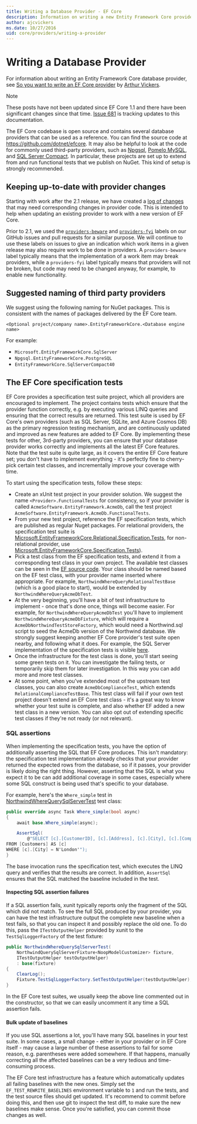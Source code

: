 ```yaml
---
title: Writing a Database Provider - EF Core
description: Information on writing a new Entity Framework Core provider
author: ajcvickers
ms.date: 10/27/2016
uid: core/providers/writing-a-provider
---
```


# Writing a Database Provider

For information about writing an Entity Framework Core database provider, see [So you want to write an EF Core provider](https://blog.oneunicorn.com/2016/11/11/so-you-want-to-write-an-ef-core-provider/) by [Arthur Vickers](https://github.com/ajcvickers).

> [!NOTE]
> These posts have not been updated since EF Core 1.1 and there have been significant changes since that time.
[Issue 681](https://github.com/dotnet/EntityFramework.Docs/issues/681) is tracking updates to this documentation.

The EF Core codebase is open source and contains several database providers that can be used as a reference. You can find the source code at <https://github.com/dotnet/efcore>. It may also be helpful to look at the code for commonly used third-party providers, such as [Npgsql](https://github.com/npgsql/Npgsql.EntityFrameworkCore.PostgreSQL), [Pomelo MySQL](https://github.com/PomeloFoundation/Pomelo.EntityFrameworkCore.MySql), and [SQL Server Compact](https://github.com/ErikEJ/EntityFramework.SqlServerCompact). In particular, these projects are set up to extend from and run functional tests that we publish on NuGet. This kind of setup is strongly recommended.

## Keeping up-to-date with provider changes

Starting with work after the 2.1 release, we have created a [log of changes](xref:core/providers/provider-log) that may need corresponding changes in provider code. This is intended to help when updating an existing provider to work with a new version of EF Core.

Prior to 2.1, we used the [`providers-beware`](https://github.com/dotnet/efcore/labels/providers-beware) and [`providers-fyi`](https://github.com/dotnet/efcore/labels/providers-fyi) labels on our GitHub issues and pull requests for a similar purpose. We will continue to use these labels on issues to give an indication which work items in a given release may also require work to be done in providers. A `providers-beware` label typically means that the implementation of a work item may break providers, while a `providers-fyi` label typically means that providers will not be broken, but code may need to be changed anyway, for example, to enable new functionality.

## Suggested naming of third party providers

We suggest using the following naming for NuGet packages. This is consistent with the names of packages delivered by the EF Core team.

`<Optional project/company name>.EntityFrameworkCore.<Database engine name>`

For example:

* `Microsoft.EntityFrameworkCore.SqlServer`
* `Npgsql.EntityFrameworkCore.PostgreSQL`
* `EntityFrameworkCore.SqlServerCompact40`

## The EF Core specification tests

EF Core provides a specification test suite project, which all providers are encouraged to implement. The project contains tests which ensure that the provider function correctly, e.g. by executing various LINQ queries and ensuring that the correct results are returned. This test suite is used by EF Core's own providers (such as SQL Server, SQLite, and Azure Cosmos DB) as the primary regression testing mechanism, and are continuously updated and improved as new features are added to EF Core. By implementing these tests for other, 3rd-party providers, you can ensure that your database provider works correctly and implements all the latest EF Core features. Note that the test suite is quite large, as it covers the entire EF Core feature set; you don't have to implement everything - it's perfectly fine to cherry-pick certain test classes, and incrementally improve your coverage with time.

To start using the specification tests, follow these steps:

* Create an xUnit test project in your provider solution. We suggest the name `<Provider>.FunctionalTests` for consistency, so if your provider is called `AcmeSoftware.EntityFramework.AcmeDb`, call the test project `AcmeSoftware.EntityFramework.AcmeDb.FunctionalTests`.
* From your new test project, reference the EF specification tests, which are published as regular Nuget packages. For relational providers, the specification test suite is [Microsoft.EntityFrameworkCore.Relational.Specification.Tests](https://www.nuget.org/packages/Microsoft.EntityFrameworkCore.Relational.Specification.Tests), for non-relational provider, use [Microsoft.EntityFrameworkCore.Specification.Tests](https://www.nuget.org/packages/Microsoft.EntityFrameworkCore.Specification.Tests)).
* Pick a test class from the EF specification tests, and extend it from a corresponding test class in your own project. The available test classes can be seen in the [EF source code](https://github.com/dotnet/efcore/tree/main/test/EFCore.Relational.Specification.Tests). Your class should be named based on the EF test class, with your provider name inserted where appropriate. For example, `NorthwindWhereQueryRelationalTestBase` (which is a good place to start), would be extended by `NorthwindWhereQueryAcmeDbTest`.
* At the very beginning, you'll have a bit of test infrastructure to implement - once that's done once, things will become easier. For example, for `NorthwindWhereQueryAcmeDbTest` you'll have to implement `NorthwindWhereQueryAcmeDbFixture`, which will require a `AcmeDbNorthwindTestStoreFactory`, which would need a Northwind.sql script to seed the AcmeDb version of the Northwind database. We strongly suggest keeping another EF Core provider's test suite open nearby, and following what it does. For example, the SQL Server implementation of the specification tests is visible [here](https://github.com/dotnet/efcore/tree/main/test/EFCore.SqlServer.FunctionalTests).
* Once the infrastructure for the test class is done, you'll start seeing some green tests on it. You can investigate the failing tests, or temporarily skip them for later investigation. In this way you can add more and more test classes.
* At some point, when you've extended most of the upstream test classes, you can also create `AcmeDbComplianceTest`, which extends `RelationalComplianceTestBase`. This test class will fail if your own test project doesn't extend an EF Core test class - it's a great way to know whether your test suite is complete, and also whether EF added a new test class in a new version. You can also opt out of extending specific test classes if they're not ready (or not relevant).

### SQL assertions

When implementing the specification tests, you have the option of additionally asserting the SQL that EF Core produces. This isn't mandatory: the specification test implementation already checks that your provider returned the expected rows from the database, so if it passes, your provider is likely doing the right thing. However, asserting that the SQL is what you expect it to be can add additional coverage in some cases, especially where some SQL construct is being used that's specific to your database.

For example, here's the `Where_simple` test in [NorthwindWhereQuerySqlServerTest](https://github.com/dotnet/efcore/blob/main/test/EFCore.SqlServer.FunctionalTests/Query/NorthwindWhereQuerySqlServerTest.cs) test class:

```c#
public override async Task Where_simple(bool async)
{
    await base.Where_simple(async);

    AssertSql(
        @"SELECT [c].[CustomerID], [c].[Address], [c].[City], [c].[CompanyName], [c].[ContactName], [c].[ContactTitle], [c].[Country], [c].[Fax], [c].[Phone], [c].[PostalCode], [c].[Region]
FROM [Customers] AS [c]
WHERE [c].[City] = N'London'");
}
```

The base invocation runs the specification test, which executes the LINQ query and verifies that the results are correct. In addition, `AssertSql` ensures that the SQL matched the baseline included in the test.

#### Inspecting SQL assertion failures

If a SQL assertion fails, xunit typically reports only the fragment of the SQL which did not match. To see the full SQL produced by your provider, you can have the test infrastructure output the complete new baseline when a test fails, so that you can inspect it and possibly replace the old one. To do this, pass the `ITestOutputHelper` provided by xunit to the `TestSqlLoggerFactory` of the test fixture:

```c#
public NorthwindWhereQuerySqlServerTest(
    NorthwindQuerySqlServerFixture<NoopModelCustomizer> fixture,
    ITestOutputHelper testOutputHelper)
    : base(fixture)
{
    ClearLog();
    Fixture.TestSqlLoggerFactory.SetTestOutputHelper(testOutputHelper);
}
```

In the EF Core test suites, we usually keep the above line commented out in the constructor, so that we can easily uncomment it any time a SQL assertion fails.

#### Bulk update of baselines

If you use SQL assertions a lot, you'll have many SQL baselines in your test suite. In some cases, a small change - either in your provider or in EF Core itself - may cause a large number of these assertions to fail for some reason, e.g. parentheses were added somewhere. If that happens, manually correcting all the affected baselines can be a very tedious and time-consuming process.

The EF Core test infrastructure has a feature which automatically updates all failing baselines with the new ones. Simply set the `EF_TEST_REWRITE_BASELINES` environment variable to `1` and run the tests, and the test source files should get updated. It's recommend to commit before doing this, and then use git to inspect the test diff, to make sure the new baselines make sense. Once you're satisfied, you can commit those changes as well.

